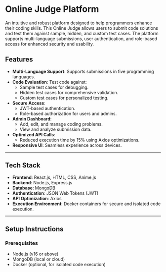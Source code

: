 # Online Judge Platform

An intuitive and robust platform designed to help programmers enhance their coding skills. This Online Judge allows users to submit code solutions and test them against sample, hidden, and custom test cases. The platform supports multi-language submissions, user authentication, and role-based access for enhanced security and usability.

## Features

- **Multi-Language Support**: Supports submissions in five programming languages.
- **Code Evaluation**: Test code against:
  - Sample test cases for debugging.
  - Hidden test cases for comprehensive validation.
  - Custom test cases for personalized testing.
- **Secure Access**:
  - JWT-based authentication.
  - Role-based authorization for users and admins.
- **Admin Dashboard**:
  - Add, edit, and manage coding problems.
  - View and analyze submission data.
- **Optimized API Calls**:
  - Reduced execution time by 15% using Axios optimizations.
- **Responsive UI**: Seamless experience across devices.

---

## Tech Stack

- **Frontend**: React.js, HTML, CSS, Anime.js
- **Backend**: Node.js, Express.js
- **Database**: MongoDB
- **Authentication**: JSON Web Tokens (JWT)
- **API Optimization**: Axios
- **Execution Environment**: Docker containers for secure and isolated code execution.

---

## Setup Instructions

### Prerequisites
- Node.js (v16 or above)
- MongoDB (local or cloud)
- Docker (optional, for isolated code execution)


